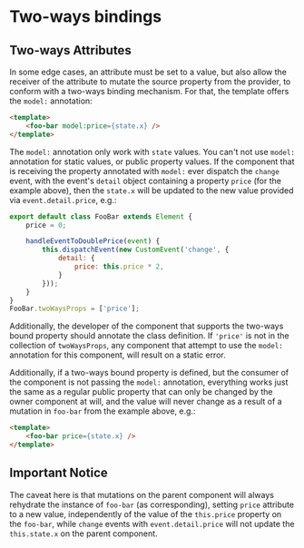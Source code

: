 # Two-ways bindings

## Two-ways Attributes

In some edge cases, an attribute must be set to a value, but also allow the receiver of the attribute to mutate the source property from the provider, to conform with a two-ways binding mechanism. For that, the template offers the `model:` annotation:

```html
<template>
    <foo-bar model:price={state.x} />
</template>
```

The `model:` annotation only work with `state` values. You can't not use `model:` annotation for static values, or public property values. If the component that is receiving the property annotated with `model:` ever dispatch the `change` event, with the event's `detail` object containing a property `price` (for the example above), then the `state.x` will be updated to the new value provided via `event.detail.price`, e.g.:

```js
export default class FooBar extends Element {
    price = 0;

    handleEventToDoublePrice(event) {
        this.dispatchEvent(new CustomEvent('change', {
            detail: {
                price: this.price * 2,
            }
        }));
    }
}
FooBar.twoWaysProps = ['price'];
```

Additionally, the developer of the component that supports the two-ways bound property should annotate the class definition. If `'price'` is not in the collection of `twoWaysProps`, any component that attempt to use the `model:` annotation for this component, will result on a static error.

Additionally, if a two-ways bound property is defined, but the consumer of the component is not passing the `model:` annotation, everything works just the same as a regular public property that can only be changed by the owner component at will, and the value will never change as a result of a mutation in `foo-bar` from the example above, e.g.:

```html
<template>
    <foo-bar price={state.x} />
</template>
```

## Important Notice

The caveat here is that mutations on the parent component will always rehydrate the instance of `foo-bar` (as corresponding), setting `price` attribute to a new value, independently of the value of the `this.price` property on the `foo-bar`, while `change` events with `event.detail.price` will not update the `this.state.x` on the parent component.
